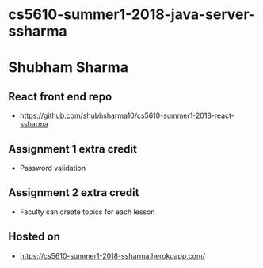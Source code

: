 # cs5610-summer1-2018-java-server-ssharma
# Shubham Sharma

## React front end repo
- https://github.com/shubhsharma10/cs5610-summer1-2018-react-ssharma

## Assignment 1 extra credit
- Password validation

## Assignment 2 extra credit
- Faculty can create topics for each lesson

## Hosted on
- https://cs5610-summer1-2018-ssharma.herokuapp.com/